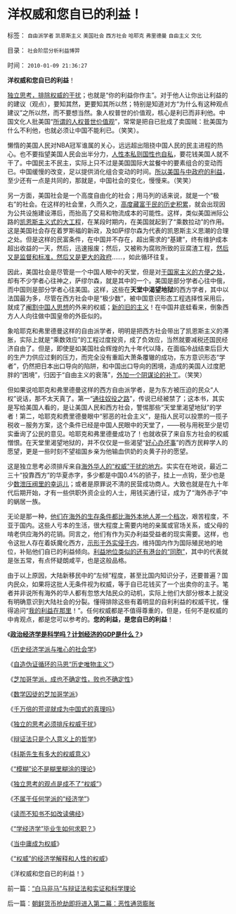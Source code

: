 # 洋权威和您自已的利益！

标签： `自由派学者` `凯恩斯主义` `美国社会` `西方社会` `哈耶克` `弗里德曼` `自由主义` `文化` 

目录： `社会阶层分析利益博羿`

时间： `2010-01-09 21:36:27`

**洋权威和您自已的利益**！

[独立思考，排除权威的干扰](../../../2010/1/3/独立的思考必须排斥权威干扰.md)；也就是“你的利益你作主”。对于他人让你出让利益的的建议（观点），要知其然，更要知其所以然；特别是知道对方“为什么有这种观点建议”之所以然，而不要想当然。象人权普世的价值观，核心是利已而非利他。中国文化人批美国“[所谓的人权普世价值观](../../../2009/6/14/认清西方社会所谓的人权价值观的真相.md)”，常常是把自已批成了卖国贼：批美国为什么不利他，也就必须让中国不能利已。（笑笑）。

懒惰的美国人民对NBA冠军谁属的关心，远远超出阻挠中国人民的民主进程的热心。也不要指望美国人民会出半分力，[人性本私则国性也自私](../../../2009/6/14/认清西方社会所谓的人权价值观的真相.md)，要花钱美国人就不干了。中国民主不民主，实际上只不过是美国国际大盆餐中的要素组合的变动而已。中国缓慢的改变，足以提供消化组合变动的时间。[所以美国与中政府的利益](../../../2009/12/23/为什么说中美共同的利益远远大于对抗.md)，至少还有一点是共同的，那就是，中国社会的变化，慢慢来。（笑笑）

另一方面，美国社会是一个高度自由化的社会；用马列的话来说，就是一个“极右”的社会。在这样的社会里，久而久之，[高度藏富于民的历史积累](../../../2009/12/1/藏富于民才能富国强兵的经济原理.md)，就会出现因为公共设施建设滞后，而抬高了交易和物流成本的可能性。这样，类似美国洲际公路的[凯恩斯主义式的大工程](../../../2009/5/23/中美的凯恩斯主义都是很爱国的经济学.md)，在某段时期内，在美国就起到了“乘数拉动”的作用。这是美国社会存在着罗斯福的新政，及如萨缪尔森为代表的凯恩斯主义思潮的合理之处。但是这样的民富条件，在中国并不存在，超出需求的“基建”，终有维护成本超出收益的一天，然后，迅速报废；然后，又被称为腐败所致的豆腐渣工程，[然后又是监督和标准，然后又是更大的政府](../../../2009/5/25/行政效益剪刀差和保守主义：公权分立牵制不能减少腐败.md)……，如此循环往复。

因此，美国社会是尽管是一个中国人眼中的天堂，但是对[于国家主义的方便之处](../../../2009/12/27/国家主义举国体制的低效率和根源.md)，却有不少学者心往神之，萨缪尔森，就是其中的一个。美国是部分学者心往中俄，而中国则是部分学者心往美国。这样，这些在**天堂中渴望地狱**的西方学者，其中以法国最为多，尽管在西方社会中是“极少数”，被中国意识形态工程选择性采用后，就成了[阉割中国人思想](../../../2009/10/17/主流经济学家的选择性阉割.md)的外来的权威；[新的旧的主义](../../../2009/10/17/新的主义又来救中国.md)！在中国井底蛙看来，倒象西方人人向往做中国皇帝的外臣似的。

象哈耶克和弗里德曼这样的自由派学者，明明是把西方社会带出了凯恩斯主义的滞胀，实际上就是“乘数效应”的工程过度投资，成了负效应，当然就要减税还国民经济自由了。但是，即使是如美国社会辉煌的九十年代以降，在面临冷战结束后巨大的生产力供应过剩的压力，而完全没有重蹈大萧条覆辙的成功，东方意识形态“学者”，仍然把日本出口导向的陷阱，和中国出口导向的困境，造成的美国人过度肥胖的“困境”，归因于“自由主义的衰落”，[外加一个阴谋论的补丁](../../../2008/10/20/民族主义阴谋论不受欢迎.md)。（笑笑）

但如果说哈耶克和弗里德曼这样的西方自由派学者，是为东方被压迫的民众“人权”说话，那不太天真了。第一“[通往奴役之路](../../../2009/7/23/哈耶克通向奴役之路富国强兵？.md)”，传说已经被禁了；这本书，其实是写给美国人看的，是让美国人民和西方社会，警惕那些“天堂里渴望地狱”的学者！第二，哈耶克和费里德曼眼中“邪恶的社会主义”，是指人民可以投票的一揽子税收－服务方案，这个条件已经是中国人民眼中的天堂了，——税与用税至少是切实垂询了公民的意见。哈耶克和弗里德曼成功了！也就收获了来自东方社会的权威憎恨。在天堂里渴望地狱的，并不仅仅是一些渴望“[好心办坏事](../../../2009/9/23/孟荀人之初善恶之争及“行之初意本善”.md)”的西方民粹学人的愿望，更是一些时刻不望祖国乡亲为他输血供奶的炎黄子孙的愿望。

这是独立思考必须排斥来自[海外华人的“权威”干扰的地方](../../../2009/6/1/港台海外资本代言人会为大陆人利益操心吗.md)。实实在在地说，最近二三十“投靠西方”的华夏赤字，多少都是中国0.4%的骄子，挂上一点钩，至少也是少[数泄压阀里的幸运儿](../../../2009/8/24/先富起来的五毛义工慈善活动.md)；或者是原罪说不清的民营成功商人。大致也就是在九十年代后期开始，才有一些供职外资企业的人士，用钱买通行证，成为了“海外赤子”中的蜗居一族。

无论是那一种，[他们在海外的生存条件都比海外本地人差一个档次](../../../2009/11/5/出国也难避全球华人失业无保障浪潮的天罗地网.md)，艰苦程度，不亚于国内。这些人亏本的生活，很大程度上需要内地的亲属或官场关系，或父母的啃老供应海外的花销。同言之，他们有作为买办利益受益者的现实需要。这样，也令这批人存在着妖魔化西方，[示形于外实侵于内](../../../2009/9/28/示形于外实侵于内的爱国道德明星.md)，维持国内作为国际殖民地的地位，补贴他们自已的利益倾向。[利益地位类似的还有港台的“同胞”](../../../2009/6/1/港台海外资本代言人会为大陆人利益操心吗.md)，其中的代表就是张五常，有点怀疑朗咸平，也是这般品格。

由于以上原因，大陆新移民中的“左倾”程度，甚至比国内知识分子，还要普遍？国内民众，如果将这批人无条件视为权威，等于自已花钱买了一个出卖你的主子。笔者并非说所有海外的华人都有忽悠大陆民众的动机，实际上他们大部分根本上就没有明确意识到大陆社会的分裂。懂得排除这些有着明显的自利利益的权威干扰，懂得追问“[我的利益在那里](../../../2009/6/1/台港内地经济往来要让大陆居民问“我的利益在那里”.md)！”。任何权威都是不值得尊重的，但是，任何不是权威的中肯观点，都是您可以参考的。**您的利益，是您自已的利益**！

《[**政治经济学是科学吗？计划经济的GDP是什么？**](../../../2009/12/27/政治经济学是科学吗？计划经济的GDP是什么？.md)》

《[历史经济学派与唯心的社会学](../../../2009/12/29/历史经济学派与唯心的社会学.md)》

《[自造伪证循环的马恩“历史唯物主义”](../../../2009/12/30/自造伪证循环的马恩“历史唯物主义”.md)》

《[芝加哥学派，成也不确定性，败也不确定性](../../../2009/12/30/芝加哥学派，成也不确定性，败也不确定性.md)》

《[数学囚徒的芝加哥学派](../../../2009/12/31/数学囚徒的芝加哥学派.md)》

《[千万倍的荒谬就成为中国式的真理吗](../../../2010/1/3/千万倍的荒谬能造就真理吗.md)》

《[独立的思考必须排斥权威干扰](../../../2010/1/3/独立的思考必须排斥权威干扰.md)》

《[辩证法只是个人意义上的哲学](../../../2010/1/4/辩证法只是哲学意义上的个人信念.md)》

《[科斯先生有多大的权威意义](../../../2010/1/4/科斯先生有多大的权威意义.md)》

《[“模糊”论不是糊里糊涂的理论](../../../2010/1/5/“模糊”论不是糊里糊涂的理论.md)》

《[独立思考的观点是成不了“权威”](../../../2010/1/6/独立思考的观点是成不了“权威”.md)》

《[不属于任何学派的“经济学”](http://blog.sina.com.cn/s/blog_5563a64d0100gcqf.html)》

《[读而不知书不如改读佛经](../../../2010/1/6/读而不知书不如改读佛经.md)》

《[“学经济学”毕业生如何求职？](../../../2010/1/7/“学经济学”毕业生如何求职？.md)》

《[当中庸成为权威](../../../2010/1/7/当中庸成为权威.md)》

《[“权威”的经济学解释和人性的权威](../../../2010/1/9/“权威”的经济学解释和人性的权威.md)》

《洋权威和您自已的利益！》



前一篇：[“白马非马”与辩证法和实证和科学理论](../../../2010/1/9/“白马非马”与辩证法和实证和科学理论.md)

后一篇：[朝鲜货币抢劫即将进入第二幕：恶性通货膨胀](../../../2010/1/10/朝鲜货币抢劫即将进入第二幕：恶性通货膨胀.md)
